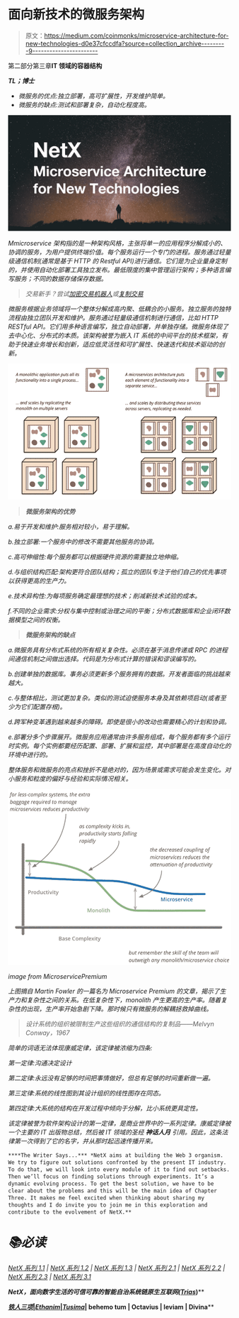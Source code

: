 # 面向新技术的微服务架构

> 原文：<https://medium.com/coinmonks/microservice-architecture-for-new-technologies-d0e37cfccdfa?source=collection_archive---------9----------------------->

第二部分第三章**IT 领域的容器结构**

***TL；博士***

*   *微服务的优点:独立部署，高可扩展性，开发维护简单。*
*   *微服务的缺点:测试和部署复杂，自动化程度高。*

*![](img/01e5de584fca69684ecd118d5bf49265.png)*

*Mmicroservice 架构指的是一种架构风格，主张将单一的应用程序分解成小的、协调的服务，为用户提供终端价值。每个服务运行一个专门的进程。服务通过轻量级通信机制(通常是基于 HTTP 的 Restful API)进行通信。它们是为企业量身定制的，并使用自动化部署工具独立发布。最低限度的集中管理运行架构；多种语言编写服务；不同的数据存储保存数据。*

> *交易新手？尝试[加密交易机器人](/coinmonks/crypto-trading-bot-c2ffce8acb2a)或[复制交易](/coinmonks/top-10-crypto-copy-trading-platforms-for-beginners-d0c37c7d698c)*

*微服务根据业务领域将一个整体分解成高内聚、低耦合的小服务。独立服务的独特流程由独立团队开发和维护。服务通过轻量级通信机制进行通信，比如 HTTP RESTful API。它们用多种语言编写，独立自动部署，并单独存储。微服务体现了去中心化、分布式的本质。该架构被誉为嵌入 IT 系统的中间平台的技术框架，有助于快速业务增长和创新，适应低灵活性和可扩展性、快速迭代和技术驱动的创新。*

*![](img/6bed11e9ed63f4b78e639289895f312a.png)*

> ***微服务架构的优势***

*a.易于开发和维护:服务相对较小，易于理解。*

*b.独立部署:一个服务中的修改不需要其他服务的协调。*

*c.高可伸缩性:每个服务都可以根据硬件资源的需要独立地伸缩。*

*d.与组织结构匹配:架构更符合团队结构；孤立的团队专注于他们自己的优先事项以获得更高的生产力。*

*e.技术异构性:为每项服务确定最理想的技术；削减新技术试验的成本。*

*f.不同的企业需求:分权与集中控制或治理之间的平衡；分布式数据库和企业闭环数据模型之间的权衡。*

> ***微服务架构的缺点***

*a.微服务具有分布式系统的所有相关复杂性。必须在基于消息传递或 RPC 的进程间通信机制之间做出选择。代码是为分布式计算的错误和谬误编写的。*

*b.创建单独的数据库。事务必须更新多个服务拥有的数据。开发者面临的挑战越来越大。*

*c.与整体相比，测试更加复杂。类似的测试迫使服务本身及其依赖项启动(或者至少为它们配置存根)。*

*d.跨军种变革遇到越来越多的障碍。即使是很小的改动也需要精心的计划和协调。*

*e.部署分多个步骤展开。微服务应用通常由许多服务组成，每个服务都有多个运行时实例。每个实例都要经历配置、部署、扩展和监控，其中部署是在高度自动化的环境中进行的。*

*整体服务和微服务的亮点和挫折不是绝对的，因为场景或需求可能会发生变化。对小服务和粒度的偏好与经验和实际情况相关。*

*![](img/364986dcce6a732962eb83ae62add3de.png)*

*image from MicroservicePremium*

*上图摘自 Martin Fowler 的一篇名为 *Microservice Premium* 的文章，揭示了生产力和复杂性之间的关系。在低复杂性下，monolith 产生更高的生产率。随着复杂性的出现，生产率开始急剧下降。那时候只有微服务的解耦拯救掉曲线。*

> *设计系统的组织被限制生产这些组织的通信结构的复制品——Melvyn Conway，1967*

*简单的词语无法体现康威定律，该定律被浓缩为四条:*

*第一定律:沟通决定设计*

*第二定律:永远没有足够的时间把事情做好，但总有足够的时间重新做一遍。*

*第三定律:系统的线性图到其设计组织的线性图存在同态。*

*第四定律:大系统的结构在开发过程中倾向于分解，比小系统更具定性。*

*该定律被誉为软件架构设计的第一定律，是商业世界中的一系列定律。康威定律被一个主要的 IT 出版物总结，然后被 IT 领域的圣经 ***神话人月*** 引用。因此，这条法律第一次得到了它的名字，并从那时起迅速传播开来。*

```
****The Writer Says...*** *NetX aims at building the Web 3 organism. We try to figure out solutions confronted by the present IT industry. To do that, we will look into every module of it to find out setbacks. Then we’ll focus on finding solutions through experiments. It’s a dynamic evolving process. To get the best solution, we have to be clear about the problems and this will be the main idea of Chapter Three. It makes me feel excited when thinking about sharing my thoughts and I do invite you to join me in this exploration and contribute to the evolvement of NetX.**
```

# *📚必读*

*[NetX 系列 1.1](/triaslab/rethinking-the-it-industry-d101384e801) | [NetX 系列 1.2](/coinmonks/a-letter-from-satoshi-nakamoto-345a45d012bb) | [NetX 系列 1.3](/coinmonks/out-of-control-the-post-it-evolution-dd64e05ff5bc) | [NetX 系列 2.1](/coinmonks/life-emerges-9ebf26304cd4) | [NetX 系列 2.2](/coinmonks/life-is-out-of-control-9f8e5b7b4b99) | [NetX 系列 2.3](/coinmonks/the-kite-flies-up-and-i-become-the-kite-40678b9dabda) | [NetX 系列 3.1](/coinmonks/the-container-in-the-it-field-21250e3e8b5)*

****NetX，面向数字生活的可信可靠的智能自治系统链原生互联网(***[***Trias***](https://www.trias.one/)***)****

*[***铁人三项***](https://www.triathon.space/#/)***|***[***Ethanim***](https://www.ethanim.network/)***|***[***Tusima***](https://www.tusima.network/#/)***| behemo tum | Octavius | leviam | Divina****